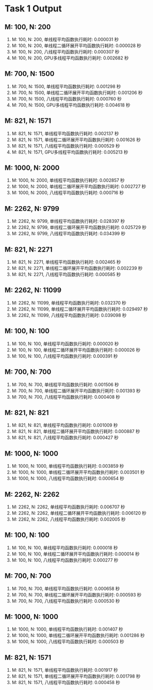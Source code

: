 # Task 1 Output
## M: 100, N: 200
1. M: 100, N: 200, 单线程平均函数执行耗时: 0.000031 秒
2. M: 100, N: 200, 单线程二循环展开平均函数执行耗时: 0.000028 秒
3. M: 100, N: 200, 八线程平均函数执行耗时: 0.000307 秒
4. M: 100, N: 200, GPU多线程平均函数执行耗时: 0.002682 秒
## M: 700, N: 1500
1. M: 700, N: 1500, 单线程平均函数执行耗时: 0.001298 秒
2. M: 700, N: 1500, 单线程二循环展开平均函数执行耗时: 0.001206 秒
3. M: 700, N: 1500, 八线程平均函数执行耗时: 0.000760 秒
4. M: 700, N: 1500, GPU多线程平均函数执行耗时: 0.004618 秒
## M: 821, N: 1571
1. M: 821, N: 1571, 单线程平均函数执行耗时: 0.002137 秒
2. M: 821, N: 1571, 单线程二循环展开平均函数执行耗时: 0.001626 秒
3. M: 821, N: 1571, 八线程平均函数执行耗时: 0.000529 秒
4. M: 821, N: 1571, GPU多线程平均函数执行耗时: 0.005213 秒
## M: 1000, N: 2000
1. M: 1000, N: 2000, 单线程平均函数执行耗时: 0.002857 秒
2. M: 1000, N: 2000, 单线程二循环展开平均函数执行耗时: 0.002727 秒
3. M: 1000, N: 2000, 八线程平均函数执行耗时: 0.000716 秒
## M: 2262, N: 9799
1. M: 2262, N: 9799, 单线程平均函数执行耗时: 0.028397 秒
2. M: 2262, N: 9799, 单线程二循环展开平均函数执行耗时: 0.025729 秒
3. M: 2262, N: 9799, 八线程平均函数执行耗时: 0.034399 秒
## M: 821, N: 2271
1. M: 821, N: 2271, 单线程平均函数执行耗时: 0.002465 秒
2. M: 821, N: 2271, 单线程二循环展开平均函数执行耗时: 0.002239 秒
3. M: 821, N: 2271, 八线程平均函数执行耗时: 0.000585 秒
## M: 2262, N: 11099
1. M: 2262, N: 11099, 单线程平均函数执行耗时: 0.032370 秒
2. M: 2262, N: 11099, 单线程二循环展开平均函数执行耗时: 0.029497 秒
3. M: 2262, N: 11099, 八线程平均函数执行耗时: 0.039098 秒
## M: 100, N: 100
1. M: 100, N: 100, 单线程平均函数执行耗时: 0.000020 秒
2. M: 100, N: 100, 单线程二循环展开平均函数执行耗时: 0.000026 秒
3. M: 100, N: 100, 八线程平均函数执行耗时: 0.000391 秒
## M: 700, N: 700
1. M: 700, N: 700, 单线程平均函数执行耗时: 0.001506 秒
2. M: 700, N: 700, 单线程二循环展开平均函数执行耗时: 0.001393 秒
3. M: 700, N: 700, 八线程平均函数执行耗时: 0.000408 秒
## M: 821, N: 821
1. M: 821, N: 821, 单线程平均函数执行耗时: 0.001009 秒
2. M: 821, N: 821, 单线程二循环展开平均函数执行耗时: 0.000887 秒
3. M: 821, N: 821, 八线程平均函数执行耗时: 0.000427 秒
## M: 1000, N: 1000
1. M: 1000, N: 1000, 单线程平均函数执行耗时: 0.003859 秒
2. M: 1000, N: 1000, 单线程二循环展开平均函数执行耗时: 0.003501 秒
3. M: 1000, N: 1000, 八线程平均函数执行耗时: 0.000654 秒
## M: 2262, N: 2262
1. M: 2262, N: 2262, 单线程平均函数执行耗时: 0.006707 秒
2. M: 2262, N: 2262, 单线程二循环展开平均函数执行耗时: 0.006120 秒
3. M: 2262, N: 2262, 八线程平均函数执行耗时: 0.002005 秒
## M: 100, N: 100
1. M: 100, N: 100, 单线程平均函数执行耗时: 0.000018 秒
2. M: 100, N: 100, 单线程二循环展开平均函数执行耗时: 0.000014 秒
3. M: 100, N: 100, 八线程平均函数执行耗时: 0.000277 秒
## M: 700, N: 700
1. M: 700, N: 700, 单线程平均函数执行耗时: 0.000658 秒
2. M: 700, N: 700, 单线程二循环展开平均函数执行耗时: 0.000593 秒
3. M: 700, N: 700, 八线程平均函数执行耗时: 0.000530 秒
## M: 1000, N: 1000
1. M: 1000, N: 1000, 单线程平均函数执行耗时: 0.001407 秒
2. M: 1000, N: 1000, 单线程二循环展开平均函数执行耗时: 0.001286 秒
3. M: 1000, N: 1000, 八线程平均函数执行耗时: 0.000503 秒
## M: 821, N: 1571
1. M: 821, N: 1571, 单线程平均函数执行耗时: 0.001917 秒
2. M: 821, N: 1571, 单线程二循环展开平均函数执行耗时: 0.001798 秒
3. M: 821, N: 1571, 八线程平均函数执行耗时: 0.000458 秒